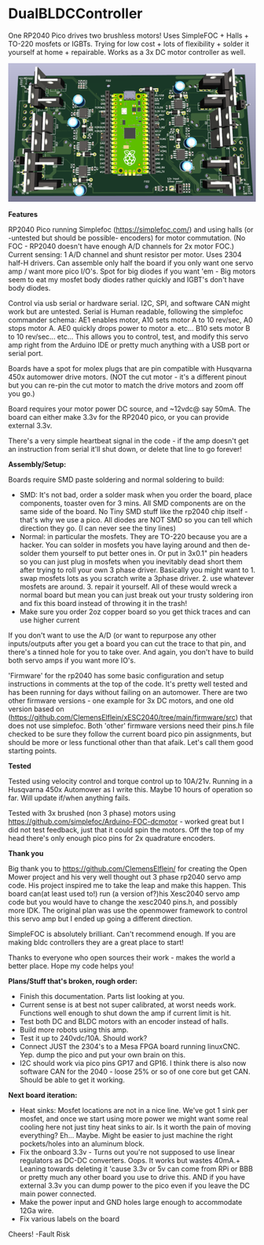 # DualBLDCController
One RP2040 Pico drives two brushless motors! Uses SimpleFOC + Halls + TO-220 mosfets or IGBTs. Trying for low cost + lots of flexibility + solder it yourself at home + repairable. Works as a 3x DC motor controller as well.

![plot](./Pico2xBLDCAmp.png)

**Features**

RP2040 Pico running Simplefoc (https://simplefoc.com/) and using halls (or -untested but should be possible- encoders) for motor commutation. (No FOC - RP2040 doesn't have enough A/D channels for 2x motor FOC.) Current sensing: 1 A/D channel and shunt resistor per motor. Uses 2304 half-H drivers. Can assemble only half the board if you only want one servo amp / want more pico I/O's. Spot for big diodes if you want 'em - Big motors seem to eat my mosfet body diodes rather quickly and IGBT's don't have body diodes. 

Control via usb serial or hardware serial. I2C, SPI, and software CAN might work but are untested. Serial is Human readable, following the simplefoc commander schema: AE1 enables motor, A10 sets motor A to 10 rev/sec, A0 stops motor A. AE0 quickly drops power to motor a. etc... B10 sets motor B to 10 rev/sec... etc... This allows you to control, test, and modify this servo amp right from the Arduino IDE or pretty much anything with a USB port or serial port.

Boards have a spot for molex plugs that are pin compatible with Husqvarna 450x automower drive motors. (NOT the cut motor - it's a different pinout but you can re-pin the cut motor to match the drive motors and zoom off you go.) 

Board requires your motor power DC source, and ~12vdc@ say 50mA. The board can either make 3.3v for the RP2040 pico, or you can provide external 3.3v. 

There's a very simple heartbeat signal in the code - if the amp doesn't get an instruction from serial it'll shut down, or delete that line to go forever!

**Assembly/Setup:**

Boards require SMD paste soldering and normal soldering to build: 

- SMD: It's not bad, order a solder mask when you order the board, place components, toaster oven for 3 mins. All SMD components are on the same side of the board. No Tiny SMD stuff like the rp2040 chip itself - that's why we use a pico. All diodes are NOT SMD so you can tell which direction they go. (I can never see the tiny lines) 
- Normal: in particular the mosfets. They are TO-220 because you are a hacker. You can solder in mosfets you have laying around and then de-solder them yourself to put better ones in. Or put in 3x0.1" pin headers so you can just plug in mosfets when you inevitably dead short them after trying to roll your own 3 phase driver. Basically you might want to 1. swap mosfets lots as you scratch write a 3phase driver. 2. use whatever mosfets are around. 3. repair it yourself. All of these would wreck a normal board but mean you can just break out your trusty soldering iron and fix this board instead of throwing it in the trash!
- Make sure you order 2oz copper board so you get thick traces and can use higher current

If you don't want to use the A/D (or want to repurpose any other inputs/outputs after you get a board you can cut the trace to that pin, and there's a tinned hole for you to take over. And again, you don't have to build both servo amps if you want more IO's. 

'Firmware' for the rp2040 has some basic configuration and setup instructions in comments at the top of the code. It's pretty well tested and has been running for days without failing on an automower. There are two other firmware versions - one example for 3x DC motors, and one old version based on (https://github.com/ClemensElflein/xESC2040/tree/main/firmware/src) that does not use simplefoc. Both 'other' firmware versions need their pins.h file checked to be sure they follow the current board pico pin assignments, but should be more or less functional other than that afaik. Let's call them good starting points. 

**Tested**

Tested using velocity control and torque control up to 10A/21v. Running in a Husqvarna 450x Automower as I write this. Maybe 10 hours of operation so far. Will update if/when anything fails.

Tested with 3x brushed (non 3 phase) motors using https://github.com/simplefoc/Arduino-FOC-dcmotor  - worked great but I did not test feedback, just that it could spin the motors. Off the top of my head there's only enough pico pins for 2x quadrature encoders.

**Thank you**

Big thank you to https://github.com/ClemensElflein/ for creating the Open Mower project and his very well thought out 3 phase rp2040 servo amp code. His project inspired me to take the leap and make this happen. This board can(at least used to!) run (a version of?)his Xesc2040 servo amp code but you would have to change the xesc2040 pins.h, and possibly more IDK. The original plan was use the openmower framework to control this servo amp but I ended up going a different direction.

SimpleFOC is absolutely brilliant. Can't recommend enough. If you are making bldc controllers they are a great place to start!

Thanks to everyone who open sources their work - makes the world a better place. Hope my code helps you!

**Plans/Stuff that's broken, rough order:**

- Finish this documentation. Parts list looking at you.
- Current sense is at best not super calibrated, at worst needs work. Functions well enough to shut down the amp if current limit is hit.
- Test both DC and BLDC motors with an encoder instead of halls.
- Build more robots using this amp.
- Test it up to 240vdc/10A. Should work?
- Connect JUST the 2304's to a Mesa FPGA board running linuxCNC. Yep. dump the pico and put your own brain on this.
- I2C should work via pico pins GP17 and GP16. I think there is also now software CAN for the 2040 - loose 25% or so of one core but get CAN. Should be able to get it working.

**Next board iteration:**

- Heat sinks: Mosfet locations are not in a nice line. We've got 1 sink per mosfet, and once we start using more power we might want some real cooling here not just tiny heat sinks to air. Is it worth the pain of moving everything? Eh... Maybe. Might be easier to just machine the right pockets/holes into an aluminum block. 
- Fix the onboard 3.3v - Turns out you're not supposed to use linear regulators as DC-DC converters. Oops. It works but wastes 40mA.+ Leaning towards deleting it 'cause 3.3v or 5v can come from RPi or BBB or pretty much any other board you use to drive this. AND if you have external 3.3v you can dump power to the pico even if you leave the DC main power connected.
- Make the power input and GND holes large enough to accommodate 12Ga wire.
- Fix various labels on the board


Cheers!
-Fault Risk
